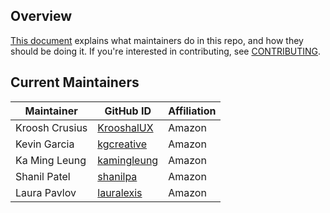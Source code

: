 ## Overview

[This document](https://github.com/opensearch-project/.github/blob/main/MAINTAINERS.md) explains what maintainers do in this repo, and how they should be doing it. If you're interested in contributing, see [CONTRIBUTING](CONTRIBUTING.md).

## Current Maintainers

| Maintainer          | GitHub ID                                    | Affiliation |
| ------------------- | -------------------------------------------- | ----------- |
| Kroosh Crusius      | [KrooshalUX](https://github.com/KrooshalUX)  | Amazon      |
| Kevin Garcia        | [kgcreative](https://github.com/kgcreative)  | Amazon      |
| Ka Ming Leung       | [kamingleung](https://github.com/kamingleung)| Amazon      |
| Shanil Patel        | [shanilpa](https://github.com/shanilpa)      | Amazon      |
| Laura Pavlov        | [lauralexis](https://github.com/lauralexis)  | Amazon      |
